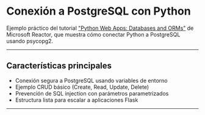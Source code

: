 # Conexión a PostgreSQL con Python 

Ejemplo práctico del tutorial ["Python Web Apps: Databases and ORMs"](https://www.youtube.com/watch?v=wK8fUWFiHa0&list=PLmsFUfdnGr3yjFln0fJF5LP58Q0onAjpF&index=2) de Microsoft Reactor, que muestra cómo conectar Python a PostgreSQL usando psycopg2.

---

## Características principales

- Conexión segura a PostgreSQL usando variables de entorno
- Ejemplo CRUD básico (Create, Read, Update, Delete)
- Prevención de SQL injection con parámetros parametrizados
- Estructura lista para escalar a aplicaciones Flask

---